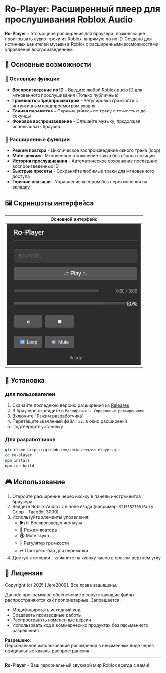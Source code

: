 # Ro-Player: Расширенный плеер для прослушивания Roblox Audio

**Ro-Player** - это мощное расширение для браузера, позволяющее проигрывать аудио-треки из Roblox напрямую по их ID. Создано для истинных ценителей музыки в Roblox с расширенными возможностями управления воспроизведением.

## 🌟 Основные возможности

### 🎵 Основные функции
- **Воспроизведение по ID** - Введите любой Roblox audio ID для мгновенного прослушивания (Только публичные)
- **Громкость с предпросмотром** - Регулировка громкости с интуитивным предпросмотром уровня
- **Точная перемотка** - Перемещайтесь по треку с точностью до секунды
- **Фоновое воспроизведение** - Слушайте музыку, продолжая использовать браузер

### 🔧 Расширенные функции
- **Режим повтора** - Циклическое воспроизведение одного трека (loop)
- **Mute-режим** - Мгновенное отключение звука без сброса позиции
- **История прослушивания** - Автоматическое сохранение последних воспроизведенных ID
- **Быстрые пресеты** - Сохраняйте любимые треки для мгновенного доступа
- **Горячие клавиши** - Управление плеером без переключения на вкладку

## 🖼️ Скриншоты интерфейса

| Основной интерфейс |
|--------------------|
| ![Main UI](https://github.com/Jerka2009/ProjectLasariaSA/raw/refs/heads/main/image.png)

## 🚀 Установка

### Для пользователей
1. Скачайте последнюю версию расширения из [Releases](https://github.com/Jerka2009/Ro-Player/releases)
2. В браузере перейдите в `Расширения → Управление расширениями`
3. Включите "Режим разработчика"
4. Перетащите скачанный файл `.zip` в окно расширений
5. Подтвердите установку

### Для разработчиков
```bash
git clone https://github.com/Jerka2009/Ro-Player.git
cd ro-player
npm install
npm run build
```

## 🎮 Использование

1. Откройте расширение через иконку в панели инструментов браузера
2. Введите Roblox Audio ID в поле ввода (например: `9245552700` Parry Gripp - TacoBot 3000)
3. Используйте элементы управления:
   - ▶️/⏸️ Воспроизведение/пауза
   - 🔁 Режим повтора
   - 🔇 Mute звука
   - 🎚️ Регулятор громкости
   - ⏩ Прогресс-бар для перемотки
4. Доступ к истории - кликните на иконку часов в правом верхнем углу

## 📜 Лицензия

Copyright (c) 2025 [Jere2009]. Все права защищены.

Данное программное обеспечение и сопутствующие файлы распространяются как проприетарные. Запрещается:

- Модифицировать исходный код
- Создавать производные работы
- Распространять измененные версии
- Использовать код в коммерческих продуктах без письменного разрешения

**Разрешено**:  
Персональное использование расширения в неизменном виде через официальные каналы распространения.

---

**Ro-Player** - Ваш персональный звуковой мир Roblox всегда с вами!
